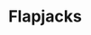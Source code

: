---
title: Flapjacks
metadata:
  title: Flapjacks
  course: Treat
  servings: '16'
ingredients:
- name: rice syrup
  amount: 120 g
- name: dates
  amount: some
- name: raisins
  amount: some
- name: sunflower seeds
  amount: some
- name: peanut butter
  amount: 250 g
- name: chia seeds
  amount: some
- name: oats
  amount: 180 g
cookware:
- name: mixing bowl
- name: baking tray
- name: baking paper
steps:
- description: Preheat the oven to 180C then grab a mixing bowl and add in the oats
    and peanut butter. Mix until they're combined.
- description: Then add the rice syrup and fix further. This is the basis for your
    flapjacks.
- description: Now add your toppings. I like raisins, sunflower seeds, chia seeds
    and dates.
- description: Line a baking tray with baking paper and spread the mixture across
    it so it's just under 1cm thick. And put it in the oven for 10 minutes, or until
    slightly golden.
- description: Leave to cool and then slice into 16 even portions.


---